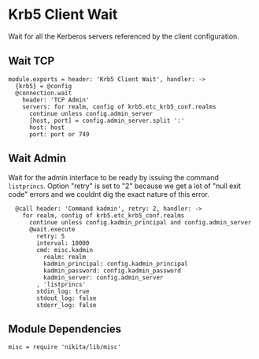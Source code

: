 
# Krb5 Client Wait

Wait for all the Kerberos servers referenced by the client configuration.

## Wait TCP

    module.exports = header: 'Krb5 Client Wait', handler: ->
      {krb5} = @config
      @connection.wait
        header: 'TCP Admin'
        servers: for realm, config of krb5.etc_krb5_conf.realms
          continue unless config.admin_server
          [host, port] = config.admin_server.split ':'
          host: host
          port: port or 749

## Wait Admin

Wait for the admin interface to be ready by issuing the command `listprincs`.
Option "retry" is set to "2" because we get a lot of "null exit code" errors
and we couldnt dig the exact nature of this error.

      @call header: 'Command kadmin', retry: 2, handler: ->
        for realm, config of krb5.etc_krb5_conf.realms
          continue unless config.kadmin_principal and config.admin_server
          @wait.execute 
            retry: 5
            interval: 10000
            cmd: misc.kadmin
              realm: realm
              kadmin_principal: config.kadmin_principal
              kadmin_password: config.kadmin_password
              kadmin_server: config.admin_server
            , 'listprincs'
            stdin_log: true
            stdout_log: false
            stderr_log: false

## Module Dependencies

    misc = require 'nikita/lib/misc'
